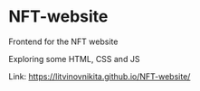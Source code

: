 # NFT-website

Frontend for the NFT website

Exploring some HTML, CSS and JS

Link: https://litvinovnikita.github.io/NFT-website/
